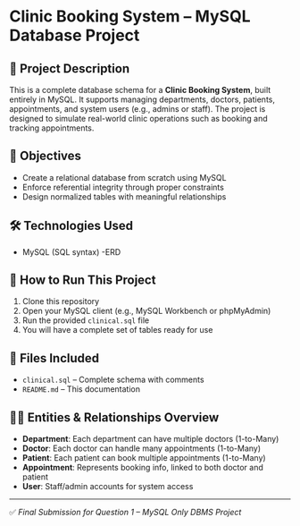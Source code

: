 # Clinic Booking System – MySQL Database Project

## 📌 Project Description

This is a complete database schema for a **Clinic Booking System**, built entirely in MySQL. It supports managing departments, doctors, patients, appointments, and system users (e.g., admins or staff). The project is designed to simulate real-world clinic operations such as booking and tracking appointments.

## 🎯 Objectives

- Create a relational database from scratch using MySQL
- Enforce referential integrity through proper constraints
- Design normalized tables with meaningful relationships

## 🛠️ Technologies Used

- MySQL (SQL syntax)
-ERD

## 🚀 How to Run This Project

1. Clone this repository
2. Open your MySQL client (e.g., MySQL Workbench or phpMyAdmin)
3. Run the provided `clinical.sql` file
4. You will have a complete set of tables ready for use



## 📂 Files Included

- `clinical.sql` – Complete schema with comments
- `README.md` – This documentation

## 👨‍⚕️ Entities & Relationships Overview

- **Department**: Each department can have multiple doctors (1-to-Many)
- **Doctor**: Each doctor can handle many appointments (1-to-Many)
- **Patient**: Each patient can book multiple appointments (1-to-Many)
- **Appointment**: Represents booking info, linked to both doctor and patient
- **User**: Staff/admin accounts for system access

---

✅ *Final Submission for Question 1 – MySQL Only DBMS Project*
